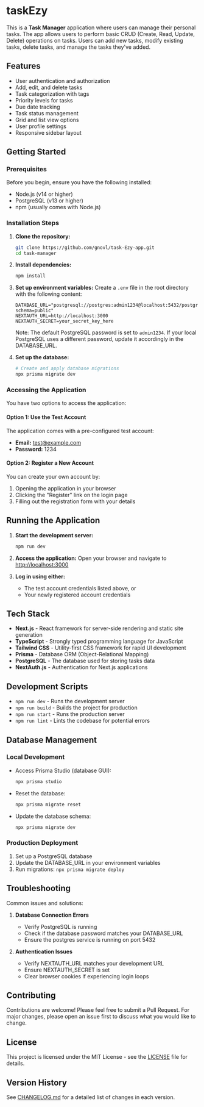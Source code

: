 # taskEzy

This is a **Task Manager** application where users can manage their personal tasks. The app allows users to perform basic CRUD (Create, Read, Update, Delete) operations on tasks. Users can add new tasks, modify existing tasks, delete tasks, and manage the tasks they've added.

## Features

- User authentication and authorization
- Add, edit, and delete tasks
- Task categorization with tags
- Priority levels for tasks
- Due date tracking
- Task status management
- Grid and list view options
- User profile settings
- Responsive sidebar layout

## Getting Started

### Prerequisites

Before you begin, ensure you have the following installed:

- Node.js (v14 or higher)
- PostgreSQL (v13 or higher)
- npm (usually comes with Node.js)

### Installation Steps

1. **Clone the repository:**

   ```bash
   git clone https://github.com/gnovl/task-Ezy-app.git
   cd task-manager
   ```

2. **Install dependencies:**

   ```bash
   npm install
   ```

3. **Set up environment variables:**
   Create a `.env` file in the root directory with the following content:

   ```
   DATABASE_URL="postgresql://postgres:admin1234@localhost:5432/postgres?schema=public"
   NEXTAUTH_URL=http://localhost:3000
   NEXTAUTH_SECRET=your_secret_key_here
   ```

   Note: The default PostgreSQL password is set to `admin1234`. If your local PostgreSQL uses a different password, update it accordingly in the DATABASE_URL.

4. **Set up the database:**
   ```bash
   # Create and apply database migrations
   npx prisma migrate dev
   ```

### Accessing the Application

You have two options to access the application:

#### Option 1: Use the Test Account

The application comes with a pre-configured test account:

- **Email:** test@example.com
- **Password:** 1234

#### Option 2: Register a New Account

You can create your own account by:

1. Opening the application in your browser
2. Clicking the "Register" link on the login page
3. Filling out the registration form with your details

## Running the Application

1. **Start the development server:**

   ```bash
   npm run dev
   ```

2. **Access the application:**
   Open your browser and navigate to [http://localhost:3000](http://localhost:3000)

3. **Log in using either:**
   - The test account credentials listed above, or
   - Your newly registered account credentials

## Tech Stack

- **Next.js** - React framework for server-side rendering and static site generation
- **TypeScript** - Strongly typed programming language for JavaScript
- **Tailwind CSS** - Utility-first CSS framework for rapid UI development
- **Prisma** - Database ORM (Object-Relational Mapping)
- **PostgreSQL** - The database used for storing tasks data
- **NextAuth.js** - Authentication for Next.js applications

## Development Scripts

- `npm run dev` - Runs the development server
- `npm run build` - Builds the project for production
- `npm run start` - Runs the production server
- `npm run lint` - Lints the codebase for potential errors

## Database Management

### Local Development

- Access Prisma Studio (database GUI):
  ```bash
  npx prisma studio
  ```
- Reset the database:
  ```bash
  npx prisma migrate reset
  ```
- Update the database schema:
  ```bash
  npx prisma migrate dev
  ```

### Production Deployment

1. Set up a PostgreSQL database
2. Update the DATABASE_URL in your environment variables
3. Run migrations: `npx prisma migrate deploy`

## Troubleshooting

Common issues and solutions:

1. **Database Connection Errors**

   - Verify PostgreSQL is running
   - Check if the database password matches your DATABASE_URL
   - Ensure the postgres service is running on port 5432

2. **Authentication Issues**
   - Verify NEXTAUTH_URL matches your development URL
   - Ensure NEXTAUTH_SECRET is set
   - Clear browser cookies if experiencing login loops

## Contributing

Contributions are welcome! Please feel free to submit a Pull Request. For major changes, please open an issue first to discuss what you would like to change.

## License

This project is licensed under the MIT License - see the [LICENSE](LICENSE) file for details.

## Version History

See [CHANGELOG.md](CHANGELOG.md) for a detailed list of changes in each version.
